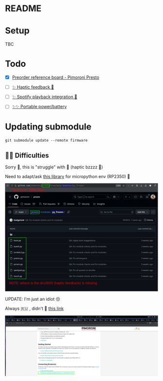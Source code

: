 # README

# Setup

TBC

# Todo 

- [x] [Preorder reference board - Pimoroni Presto](https://shop.pimoroni.com/products/presto?variant=54894104052091)
- [ ] [✨ Haptic feedback 📳](https://www.ti.com/lit/ds/symlink/drv2605.pdf)
- [ ] [✨ Spotify playback integration 🎵](https://www.ti.com/lit/ds/symlink/drv2605.pdf)

- [ ] [✨✨ Portable power/battery](https://shop.pimoroni.com/products/lipo-amigo?variant=39779302539347)

# Updating submodule

`git submodule update --remote firmware`

## 🧑‍💻 Difficulties

Sorry 👼, this is "struggle" with 📳 (haptic bzzzz 🤣)

Need to adapt/ask [this library](https://github.com/pimoroni/drv2605-python) for micropython env (RP2350) 🤔

![pimoroni/presto - modules](docs/issues-drv2605-presto-modules-py_frozen.png)

UPDATE: I'm just an idiot 😒

Always 🇷🇺 , didn't 👀 [this link](https://github.com/pimoroni/pimoroni-pico#breakouts)

![pimoroni/presto - compat](docs/issues-presto-qwst-compatibility.png)

